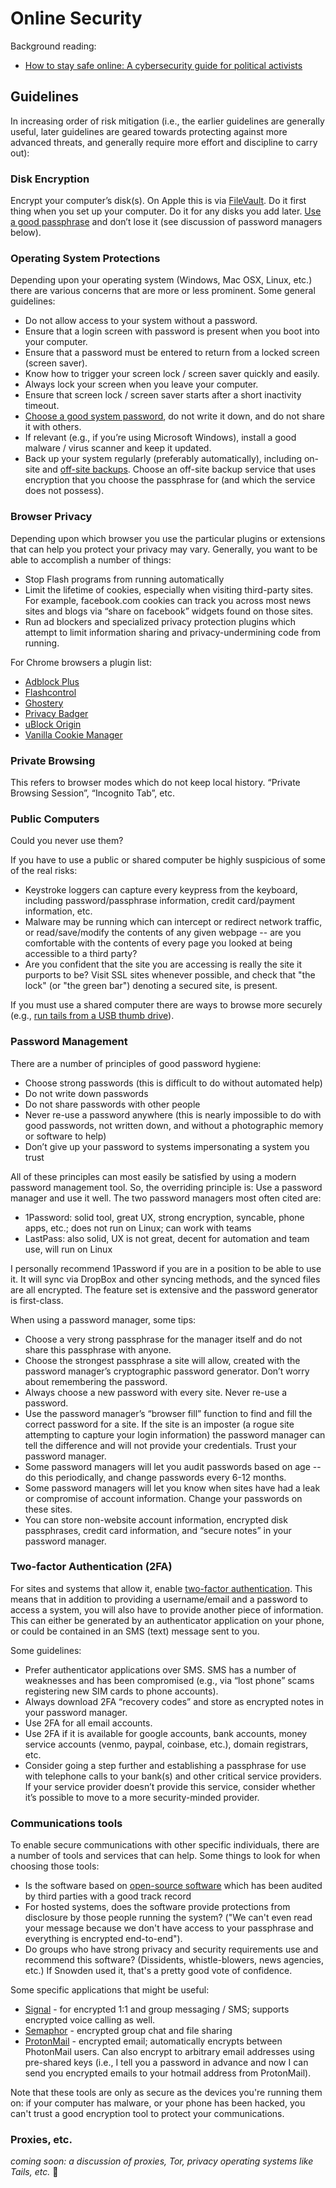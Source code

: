 # Online Security

Background reading:

 - [How to stay safe online: A cybersecurity guide for political activists](https://www.revealnews.org/article/how-to-stay-safe-online-a-cybersecurity-guide-for-political-activists/)

## Guidelines

In increasing order of risk mitigation (i.e., the earlier guidelines are generally useful, later guidelines are geared towards protecting against more advanced threats, and generally require more effort and discipline to carry out):

### Disk Encryption

Encrypt your computer’s disk(s).  On Apple this is via [FileVault](https://support.apple.com/en-us/HT204837). Do it first thing when you set up your computer. Do it for any disks you add later. [Use a good passphrase](https://www.schneier.com/blog/archives/2014/03/choosing_secure_1.html) and don’t lose it (see discussion of password managers below).

### Operating System Protections

Depending upon your operating system (Windows, Mac OSX, Linux, etc.) there are various concerns that are more or less prominent. Some general guidelines:

 - Do not allow access to your system without a password.
 - Ensure that a login screen with password is present when you boot into your computer.
 - Ensure that a password must be entered to return from a locked screen (screen saver).
 - Know how to trigger your screen lock / screen saver quickly and easily.
 - Always lock your screen when you leave your computer.
 - Ensure that screen lock / screen saver starts after a short inactivity timeout.
 - [Choose a good system password](https://www.schneier.com/blog/archives/2014/03/choosing_secure_1.html), do not write it down, and do not share it with others.
 - If relevant (e.g., if you’re using Microsoft Windows), install a good malware / virus scanner and keep it updated.
 - Back up your system regularly (preferably automatically), including on-site and [off-site backups](https://en.wikipedia.org/wiki/Comparison_of_online_backup_services). Choose an off-site backup service that uses encryption that you choose the passphrase for (and which the service does not possess).

### Browser Privacy

Depending upon which browser you use the particular plugins or extensions that can help you protect your privacy may vary. Generally, you want to be able to accomplish a number of things:

 - Stop Flash programs from running automatically
 - Limit the lifetime of cookies, especially when visiting third-party sites. For example, facebook.com cookies can track you across most news sites and blogs via “share on facebook” widgets found on those sites.
 - Run ad blockers and specialized privacy protection plugins which attempt to limit information sharing and privacy-undermining code from running.

For Chrome browsers a plugin list:

 - [Adblock Plus](https://adblockplus.org/)
 - [Flashcontrol](https://chrome.google.com/webstore/detail/flashcontrol/mfidmkgnfgnkihnjeklbekckimkipmoe?hl=en)
 - [Ghostery](https://www.ghostery.com/try-us/download-browser-extension/)
 - [Privacy Badger](https://www.eff.org/privacybadger)
 - [uBlock Origin](https://chrome.google.com/webstore/detail/ublock-origin/cjpalhdlnbpafiamejdnhcphjbkeiagm?hl=en)
 - [Vanilla Cookie Manager](https://chrome.google.com/webstore/detail/vanilla-cookie-manager/gieohaicffldbmiilohhggbidhephnjj?hl=en)

### Private Browsing

This refers to browser modes which do not keep local history. “Private Browsing Session”, “Incognito Tab”, etc.

### Public Computers

Could you never use them?

If you have to use a public or shared computer be highly suspicious of some of the real risks:

 - Keystroke loggers can capture every keypress from the keyboard, including password/passphrase information, credit card/payment information, etc.
 - Malware may be running which can intercept or redirect network traffic, or read/save/modify the contents of any given webpage -- are you comfortable with the contents of every page you looked at being accessible to a third party?
 - Are you confident that the site you are accessing is really the site it purports to be? Visit SSL sites whenever possible, and check that "the lock" (or "the green bar") denoting a secured site, is present.

If you must use a shared computer there are ways to browse more securely (e.g., [run tails from a USB thumb drive](http://lifehacker.com/5916551/browse-like-bond-use-any-computer-without-leaving-a-trace-with-tails)).

### Password Management

There are a number of principles of good password hygiene:

 - Choose strong passwords (this is difficult to do without automated help)
 - Do not write down passwords
 - Do not share passwords with other people
 - Never re-use a password anywhere (this is nearly impossible to do with good passwords, not written down, and without a photographic memory or software to help)
 - Don’t give up your password to systems impersonating a system you trust

All of these principles can most easily be satisfied by using a modern password management tool. So, the overriding principle is: Use a password manager and use it well.  The two password managers most often cited are:

 - 1Password: solid tool, great UX, strong encryption, syncable, phone apps, etc.; does not run on Linux; can work with teams
 - LastPass: also solid, UX is not great, decent for automation and team use, will run on Linux

I personally recommend 1Password if you are in a position to be able to use it. It will sync via DropBox and other syncing methods, and the synced files are all encrypted. The feature set is extensive and the password generator is first-class.

When using a password manager, some tips:

 - Choose a very strong passphrase for the manager itself and do not share this passphrase with anyone.
 - Choose the strongest passphrase a site will allow, created with the password manager’s cryptographic password generator. Don’t worry about remembering the password.
 - Always choose a new password with every site. Never re-use a password.
 - Use the password manager’s “browser fill” function to find and fill the correct password for a site. If the site is an imposter (a rogue site attempting to capture your login information) the password manager can tell the difference and will not provide your credentials. Trust your password manager.
 - Some password managers will let you audit passwords based on age -- do this periodically, and change passwords every 6-12 months.
 - Some password managers will let you know when sites have had a leak or compromise of account information. Change your passwords on these sites.
 - You can store non-website account information, encrypted disk passphrases, credit card information, and “secure notes” in your password manager.

### Two-factor Authentication (2FA)

For sites and systems that allow it, enable [two-factor authentication](https://en.wikipedia.org/wiki/Multi-factor_authentication). This means that in addition to providing a username/email and a password to access a system, you will also have to provide another piece of information. This can either be generated by an authenticator application on your phone, or could be contained in an SMS (text) message sent to you.

Some guidelines:

 - Prefer authenticator applications over SMS. SMS has a number of weaknesses and has been compromised (e.g., via “lost phone” scams registering new SIM cards to phone accounts).
 - Always download 2FA “recovery codes” and store as encrypted notes in your password manager.
 - Use 2FA for all email accounts.
 - Use 2FA if it is available for google accounts, bank accounts, money service accounts (venmo, paypal, coinbase, etc.), domain registrars, etc.
 - Consider going a step further and establishing a passphrase for use with telephone calls to your bank(s) and other critical service providers. If your service provider doesn’t provide this service, consider whether it’s possible to move to a more security-minded provider.

### Communications tools

To enable secure communications with other specific individuals, there are a number of tools and services that can help. Some things to look for when choosing those tools:

 - Is the software based on [open-source software](https://en.wikipedia.org/wiki/Open-source_software) which has been audited by third parties with a good track record
 - For hosted systems, does the software provide protections from disclosure by those people running the system? ("We can't even read your message because we don't have access to your passphrase and everything is encrypted end-to-end").
 - Do groups who have strong privacy and security requirements use and recommend this software? (Dissidents, whistle-blowers, news agencies, etc.) If Snowden used it, that's a pretty good vote of confidence.

Some specific applications that might be useful:

 - [Signal](https://whispersystems.org/) - for encrypted 1:1 and group messaging / SMS; supports encrypted voice calling as well.
 - [Semaphor](https://spideroak.com/personal/semaphor) - encrypted group chat and file sharing
 - [ProtonMail](https://protonmail.com/) - encrypted email; automatically encrypts between PhotonMail users.  Can also encrypt to arbitrary email addresses using pre-shared keys (i.e., I tell you a password in advance and now I can send you encrypted emails to your hotmail address from ProtonMail).

Note that these tools are only as secure as the devices you're running them on: if your computer has malware, or your phone has been hacked, you can't trust a good encryption tool to protect your communications.


### Proxies, etc.

_coming soon: a discussion of proxies, Tor, privacy operating systems like Tails, etc._

